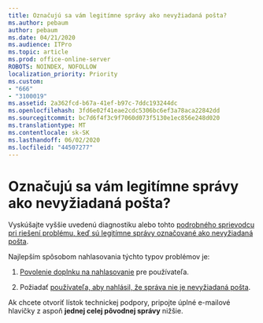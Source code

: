 ```yaml
---
title: Označujú sa vám legitímne správy ako nevyžiadaná pošta?
ms.author: pebaum
author: pebaum
ms.date: 04/21/2020
ms.audience: ITPro
ms.topic: article
ms.prod: office-online-server
ROBOTS: NOINDEX, NOFOLLOW
localization_priority: Priority
ms.custom:
- "666"
- "3100019"
ms.assetid: 2a362fcd-b67a-41ef-b97c-7ddc193244dc
ms.openlocfilehash: 3fd6e02f41eae2cdc5306bc6ef3a78aca22842dd
ms.sourcegitcommit: bc7d6f4f3c9f7060d073f5130e1ec856e248d020
ms.translationtype: MT
ms.contentlocale: sk-SK
ms.lasthandoff: 06/02/2020
ms.locfileid: "44507277"
---
```

# <a name="do-you-have-legitimate-messages-being-marked-as-spam"></a>Označujú sa vám legitímne správy ako nevyžiadaná pošta?

Vyskúšajte vyššie uvedenú diagnostiku alebo tohto [podrobného sprievodcu pri riešení problému, keď sú legitímne správy označované ako nevyžiadaná pošta](https://docs.microsoft.com/microsoft-365/security/office-365-security/anti-spam-protection).
  
Najlepším spôsobom nahlasovania týchto typov problémov je:

1. [Povolenie doplnku na nahlasovanie](https://docs.microsoft.com/microsoft-365/security/office-365-security/enable-the-report-message-add-in) pre používateľa.

2. Požiadať [používateľa, aby nahlásil, že správa nie je nevyžiadaná pošta](https://support.office.com/article/use-the-report-message-add-in-b5caa9f1-cdf3-4443-af8c-ff724ea719d2).

Ak chcete otvoriť lístok technickej podpory, pripojte úplné e-mailové hlavičky z aspoň **jednej celej pôvodnej správy** nižšie.
  